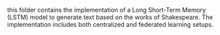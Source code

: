 this folder contains the implementation of a Long Short-Term Memory (LSTM) model to generate text based on the works of Shakespeare. The implementation includes both centralized and federated learning setups.
